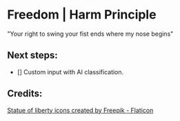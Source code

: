 # Freedom | Harm Principle

"Your right to swing your fist ends where my nose begins"

## Next steps:
- [] Custom input with AI classification.

## Credits:
<a href="https://www.flaticon.com/free-icons/statue-of-liberty" title="statue of liberty icons">Statue of liberty icons created by Freepik - Flaticon</a>